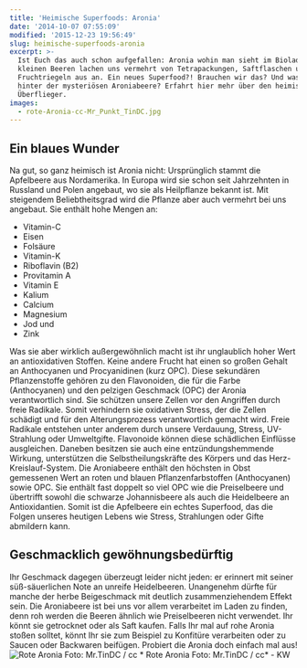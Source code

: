 ```yaml
---
title: 'Heimische Superfoods: Aronia'
date: '2014-10-07 07:55:09'
modified: '2015-12-23 19:56:49'
slug: heimische-superfoods-aronia
excerpt: >-
  Ist Euch das auch schon aufgefallen: Aronia wohin man sieht im Bioladen - die
  kleinen Beeren lachen uns vermehrt von Tetrapackungen, Saftflaschen und
  Fruchtriegeln aus an. Ein neues Superfood?! Brauchen wir das? Und was steckt
  hinter der mysteriösen Aroniabeere? Erfahrt hier mehr über den heimischen
  Überflieger.
images:
  - rote-Aronia-cc-Mr_Punkt_TinDC.jpg
---
```


## Ein blaues Wunder

Na gut, so ganz heimisch ist Aronia nicht: Ursprünglich stammt die Apfelbeere aus Nordamerika. In Europa wird sie schon seit Jahrzehnten in Russland und Polen angebaut, wo sie als Heilpflanze bekannt ist. Mit steigendem Beliebtheitsgrad wird die Pflanze aber auch vermehrt bei uns angebaut. Sie enthält hohe Mengen an:

*   Vitamin-C
*   Eisen
*   Folsäure
*   Vitamin-K
*   Riboflavin (B2)
*   Provitamin A
*   Vitamin E
*   Kalium
*   Calcium
*   Magnesium
*   Jod und
*   Zink

Was sie aber wirklich außergewöhnlich macht ist ihr unglaublich hoher Wert an antioxidativen Stoffen. Keine andere Frucht hat einen so großen Gehalt an Anthocyanen und Procyanidinen (kurz OPC). Diese sekundären Pflanzenstoffe gehören zu den Flavonoiden, die für die Farbe (Anthocyanen) und den pelzigen Geschmack (OPC) der Aronia verantwortlich sind. Sie schützen unsere Zellen vor den Angriffen durch freie Radikale. Somit verhindern sie oxidativen Stress, der die Zellen schädigt und für den Alterungsprozess verantwortlich gemacht wird. Freie Radikale entstehen unter anderem durch unsere Verdauung, Stress, UV-Strahlung oder Umweltgifte. Flavonoide können diese schädlichen Einflüsse ausgleichen. Daneben besitzen sie auch eine entzündungshemmende Wirkung, unterstützen die Selbstheilungskräfte des Körpers und das Herz-Kreislauf-System. Die Aroniabeere enthält den höchsten in Obst gemessenen Wert an roten und blauen Pflanzenfarbstoffen (Anthocyanen) sowie OPC. Sie enthält fast doppelt so viel OPC wie die Preiselbeere und übertrifft sowohl die schwarze Johannisbeere als auch die Heidelbeere an Antioxidantien. Somit ist die Apfelbeere ein echtes Superfood, das die Folgen unseres heutigen Lebens wie Stress, Strahlungen oder Gifte abmildern kann.

## Geschmacklich gewöhnungsbedürftig

Ihr Geschmack dagegen überzeugt leider nicht jeden: er erinnert mit seiner süß-säuerlichen Note an unreife Heidelbeeren. Unangenehm dürfte für manche der herbe Beigeschmack mit deutlich zusammenziehendem Effekt sein. Die Aroniabeere ist bei uns vor allem verarbeitet im Laden zu finden, denn roh werden die Beeren ähnlich wie Preiselbeeren nicht verwendet. Ihr könnt sie getrocknet oder als Saft kaufen. Falls Ihr mal auf rohe Aronia stoßen solltet, könnt Ihr sie zum Beispiel zu Konfitüre verarbeiten oder zu Saucen oder Backwaren beifügen. Probiert die Aronia doch einfach mal aus! ![Rote Aronia Foto: Mr.TinDC / cc](https://www.veganblatt.com/i/rote-Aronia-cc-Mr_Punkt_TinDC.jpg) \* Rote Aronia Foto: Mr.TinDC / cc\* - KW
